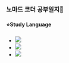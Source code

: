 ### 노마드 코더 공부일지:eyes:

#### ⭐Study Language


- <img src="https://img.shields.io/badge/javascript-F7DF1E?style=for-the-badge&logo=javascript&logoColor=black">
- <img src="https://img.shields.io/badge/TYPESCRIPT-0769AD?style=for-the-badge&logo=TYPESCRIPT&logoColor=white">
- <img src="https://img.shields.io/badge/react-61DAFB?style=for-the-badge&logo=react&logoColor=black">
